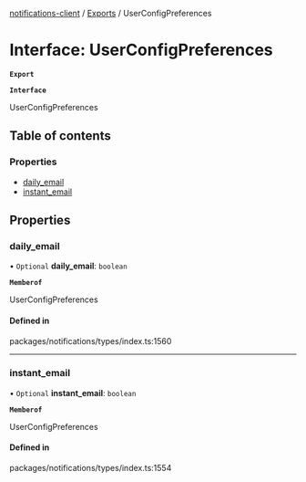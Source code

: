 [notifications-client](../README.md) / [Exports](../modules.md) / UserConfigPreferences

# Interface: UserConfigPreferences

**`Export`**

**`Interface`**

UserConfigPreferences

## Table of contents

### Properties

- [daily\_email](UserConfigPreferences.md#daily_email)
- [instant\_email](UserConfigPreferences.md#instant_email)

## Properties

### daily\_email

• `Optional` **daily\_email**: `boolean`

**`Memberof`**

UserConfigPreferences

#### Defined in

packages/notifications/types/index.ts:1560

___

### instant\_email

• `Optional` **instant\_email**: `boolean`

**`Memberof`**

UserConfigPreferences

#### Defined in

packages/notifications/types/index.ts:1554
